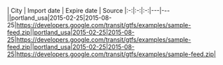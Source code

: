 | City  | Import date | Expire date | Source       |:-:|:-:|:-:|---|---||portland_usa|2015-02-25|2015-08-25|https://developers.google.com/transit/gtfs/examples/sample-feed.zip||portland_usa|2015-02-25|2015-08-25|https://developers.google.com/transit/gtfs/examples/sample-feed.zip||portland_usa|2015-02-25|2015-08-25|https://developers.google.com/transit/gtfs/examples/sample-feed.zip|